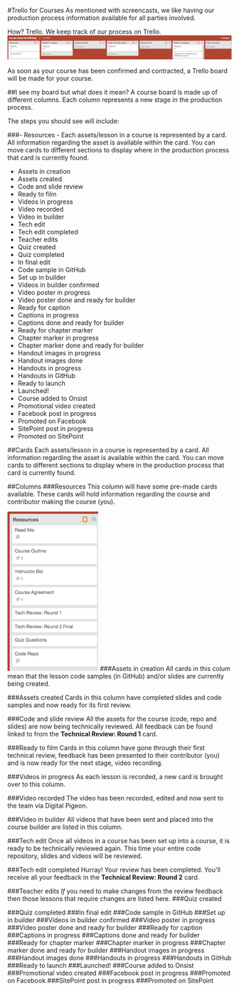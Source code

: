 #Trello for Courses
As mentioned with screencasts, we like having our production process information available for all parties involved. 

How? Trello. We keep track of our process on Trello.
![Trello course board](Images/trello-courses.png)

As soon as your course has been confirmed and contracted, a Trello board will be made for your course.

##I see my board but what does it mean?
A course board is made up of different columns. Each column represents a new stage in the production process. 

The steps you should see will include:

###- Resources
	- Each assets/lesson in a course is represented by a card. All information regarding the asset is available within the card. You can move cards to different sections to display where in the production process that card is currently found.
- Assets in creation
- Assets created
- Code and slide review
- Ready to film
- Videos in progress
- Video recorded
- Video in builder
- Tech edit
- Tech edit completed
- Teacher edits
- Quiz created
- Quiz completed
- In final edit
- Code sample in GitHub
- Set up in builder
- Videos in builder confirmed
- Video poster in progress
- Video poster done and ready for builder
- Ready for caption
- Captions in progress
- Captions done and ready for builder
- Ready for chapter marker
- Chapter marker in progress
- Chapter marker done and ready for builder
- Handout images in progress
- Handout images done
- Handouts in progress
- Handouts in GitHub
- Ready to launch
- Launched!
- Course added to Onsist
- Promotional video created
- Facebook post in progress
- Promoted on Facebook
- SitePoint post in progress
- Promoted on SitePoint

##Cards
Each assets/lesson in a course is represented by a card. All information regarding the asset is available within the card. You can move cards to different sections to display where in the production process that card is currently found.

##Columns
###Resources
This column will have some pre-made cards available. These cards will hold information regarding the course and contributor making the course (you).

![Resource column](Images/trello-course-resources.png)
###Assets in creation
All cards in this colum mean that the lesson code samples (in GitHub) and/or slides are currently being created.

###Assets created
Cards in this column have completed slides and code samples and now ready for its first review.

###Code and slide review
All the assets for the course (code, repo and slides) are now being technically reviewed. All feedback can be found linked to from the **Technical Review: Round 1** card.

###Ready to film
Cards in this column have gone through their first technical review, feedback has been presented to their contributor (you) and is now ready for the next stage, video recording.

###Videos in progress
As each lesson is recorded, a new card is brought over to this column.

###Video recorded
The video has been recorded, edited and now sent to the team via Digital Pigeon.

###Video in builder
All videos that have been sent and placed into the course builder are listed in this column.

###Tech edit
Once all videos in a course has been set up into a course, it is ready to be technically reviewed again. This time your entire code repository, slides and videos will be reviewed.

###Tech edit completed
Hurray! Your review has been completed. You'll receive all your feedback in the **Technical Review: Round 2** card.

###Teacher edits
_If_ you need to make changes from the review feedback then those lessons that require changes are listed here. 
###Quiz created


###Quiz completed
###In final edit
###Code sample in GitHub
###Set up in builder
###Videos in builder confirmed
###Video poster in progress
###Video poster done and ready for builder
###Ready for caption
###Captions in progress
###Captions done and ready for builder
###Ready for chapter marker
###Chapter marker in progress
###Chapter marker done and ready for builder
###Handout images in progress
###Handout images done
###Handouts in progress
###Handouts in GitHub
###Ready to launch
###Launched!
###Course added to Onsist
###Promotional video created
###Facebook post in progress
###Promoted on Facebook
###SitePoint post in progress
###Promoted on SitePoint